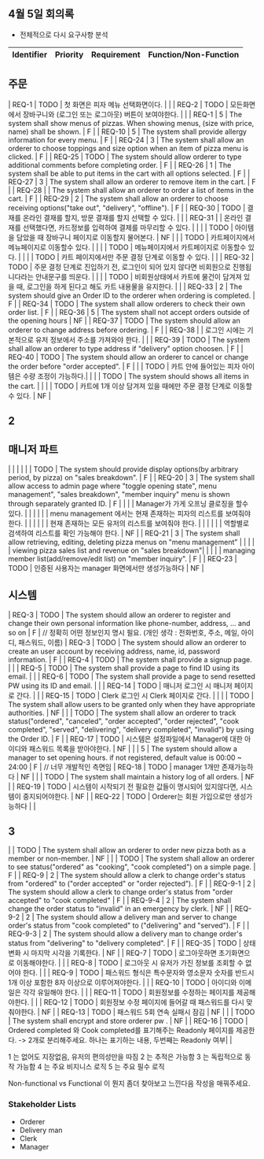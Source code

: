 ## 4월 5일 회의록

* 전체적으로 다시 요구사항 분석

| Identifier | Priority | Requirement | Function/Non-Function |
| - | - | - | - |

## 주문
| REQ-1 | TODO | 첫 화면은 피자 메뉴 선택화면이다. | |
| REQ-2 | TODO | 모든화면에서 장바구니와 (로그인 또는 로그아웃) 버튼이 보여야한다. | |
| REQ-1 | 5 | The system shall show menus of pizzas. When showing menus, (size with price, name) shall be shown. | F |
| REQ-10 | 5 | The system shall provide allergy information for every menu. | F |
| REQ-24 | 3 | The system shall allow an orderer to choose toppings and size option when an item of pizza menu is clicked. | F |
| REQ-25 | TODO | The system should allow orderer to type additional comments before completing order. | F |
| REQ-26 | 1 | The system shall be able to put items in the cart with all options selected. | F |
| REQ-27 | 3 | The system shall allow an orderer to remove item in the cart. | F |
| REQ-28 | | The system shall allow an orderer to order a list of items in the cart. | F |
| REQ-29 | 2 | The system shall allow an orderer to choose receiving options("take out", "delivery", "offline"). | F |
| REQ-30 | TODO | 결재를 온라인 결재를 할지, 방문 결재를 할지 선택할 수 있다. | |
| REQ-31 | | 온라인 결재를 선택했다면, 카드정보를 입력하여 결제를 마무리할 수 있다. | |
| | TODO | 아이템을 담았을 때 장바구니 페이지로 이동할지 물어본다. | NF |
| | TODO | 카트페이지에서 메뉴페이지로 이동할수 있다. | |
| | TODO | 메뉴페이지에서 카트페이지로 이동할수 있다. | |
| | TODO | 카트 페이지에서만 주문 결정 단계로 이동할 수 있다. | |
| REQ-32 | TODO | 주문 결정 단계로 진입하기 전, 로그인이 되어 있지 않다면 비회원으로 진행됩니다라는 안내문구를 띄운다. | |
| | TODO | 비회원상태에서 카트에 물건이 담겨져 있을 때, 로그인을 하게 된다고 해도 카트 내용물을 유지한다. | |
| REQ-33 | 2 | The system should give an Order ID to the orderer when ordering is completed. | F |
| REQ-34 | TODO | The system shall allow orderers to check their own order list. | F |
| REQ-36 | 5 | The system shall not accept orders outside of the opening hours | NF |
| REQ-37 | TODO | The system should allow an orderer to change address before ordering. | F |
| REQ-38 | | 로그인 시에는 기본적으로 유저 정보에서 주소를 가져와야 한다. | |
| REQ-39 | TODO | The system shall allow an orderer to type address if "delivery" option choosen. | F |
| REQ-40 | TODO | The system should allow an orderer to cancel or change the order before "order accepted". | F |
| | TODO | 카트 안에 들어있는 피자 아이템은 수량 조정이 가능하다.| |
| | TODO | The system should shows all items in the cart. | |
| | TODO | 카트에 1개 이상 담겨져 있을 때에만 주문 결정 단계로 이동할 수 있다. | NF |


## 2
## 매니저 파트
| | | |
| | TODO | The system should provide display options(by arbitrary period, by pizza) on "sales breakdown". | F |
| REQ-20 | 3 | The system shall allow access to admin page where "toggle opening state", menu management", "sales breakdown", "member inquiry" menu is shown through separately granted ID. | F |
| | | Manager가 가게 오프닝 클로징을 할수 있다. | |
| | | | menu management 에서는 현재 존재하는 피자의 리스트를 보여줘야한다. | |
| | | | 현재 존재하는 모든 유저의 리스트를 보여줘야 한다. | |
| | | | 역할별로 검색하여 리스트를 확인 가능해야 한다. | NF |
| REQ-21 | 3 | The system shall allow retrieving, editing, deleting pizza menus on "menu management" | |
| | | viewing pizza sales list and revenue on "sales breakdown"| |
| | | managing member list(add/remove/edit list) on "member inquiry". | F |
| REQ-23 | TODO | 인증된 사용자는 manager 화면에서만 생성가능하다 | NF |
## 시스템
| REQ-3 | TODO | The system should allow an orderer to register and change their own personal information like phone-number, address, ... and so on | F |
// 정확히 어떤 정보인지 명시 필요. (개인 생각 : 전화번호, 주소, 메일, 아이디, 패스워드, 이름)
| REQ-3 | TODO | The system should allow an orderer to create an user account by receiving address, name, id, password information. | F |
| REQ-4 | TODO | The system shall provide a signup page. | |
| REQ-5 | TODO | The system shall provide a page to find ID using its email. | |
| REQ-6 | TODO | The system shall provide a page to send resetted PW using its ID and email. | |
| REQ-14 | TODO | 매니저 로그인 시 매니저 페이지로 간다. | |
| REQ-15 | TODO | Clerk 로그인 시 Clerk 페이지로 간다. | |
| | TODO | The system shall allow users to be granted only when they have appropriate authorities. | NF |
| | TODO | The system shall allow an orderer to track status("ordered", "canceled", "order accepted", "order rejected", "cook completed", "served", "delivering", "delivery completed", "invalid") by using the Order ID. | F |
| REQ-17 | TODO | 시스템은 설정파일에서 Manager에 대한 아이디와 패스워드 목록을 받아야한다. | NF |
| | 5 | The system should allow a manager to set opening hours. if not registered, default value is 00:00 ~ 24:00  | F |
// 너무 개발적인 측면임
| REQ-18 | TODO | manager 1개만 존재가능하다 | NF |
| | TODO | The system shall maintain a history log of all orders. | NF |
| REQ-19 | TODO | 시스템이 시작되기 전 필요한 값들이 명시되어 있지않다면, 시스템이 중지되어야한다. | NF |
| REQ-22 | TODO | Orderer는 회원 가입으로만 생성가능하다 | |


## 3
| | TODO | The system shall allow an orderer to order new pizza both as a member or non-member. | NF |
| | TODO | The system shall allow an orderer to see status("ordered" as "cooking", "cook completed") on a simple page. | F |
| REQ-9 | 2 | The system should allow a clerk to change order's status from "ordered" to ("order accepted" or "order rejected"). | F |
| REQ-9-1 | 2 | The system should allow a clerk to change order's status from "order accepted" to "cook completed" | F |
| REQ-9-4 | 2 | The system shall change the order status to "invalid" in an emergency by clerk. | NF |
| REQ-9-2 | 2 | The system should allow a delivery man and server to change order's status from "cook completed" to ("delivering" and "served"). | F |
| REQ-9-3 | 2 | The system should allow a delivery man to change order's status from "delivering" to "delivery completed". | F |
| REQ-35 | TODO | 상태변화 시 마지막 시각을 기록한다. | NF |
| REQ-7 | TODO | 로그아웃하면 초기화면으로 이동해야한다. | |
| REQ-8 | TODO | 로그아웃 시 유저가 가진 정보를 조회할 수 없어야 한다. | |
| REQ-9 | TODO | 패스워드 형식은 특수문자와 영소문자 숫자를 반드시 1개 이상 포함한 8자 이상으로 이루어져야한다. | |
| REQ-10 | TODO | 아이디와 이메일은 각각 유일해야 한다. | |
| REQ-11 | TODO | 회원정보를 수정하는 페이지를 제공해야한다. | |
| REQ-12 | TODO | 회원정보 수정 페이지에 들어갈 때 패스워드를 다시 맞춰야한다. | NF |
| REQ-13 | TODO | 패스워드 5회 연속 실패시 잠김 | NF |
| | TODO | The system shall encrypt and store orderer pw . | NF |
| REQ-16 | TODO | Ordered completed 와 Cook completed를 표기해주는 Readonly 페이지를 제공한다. -> 2개로 분리해주세요. 하나는 표기하는 내용, 두번째는 Readonly 여부| |


1 는 없어도 지장없음, 유저의 편의성만을 따짐
2 는 추적은 가능함
3 는 독립적으로 동작 가능함
4 는 주요 비지니스 로직
5 는 주요 필수 로직


Non-functional vs Functional 이 뭔지 좀더 찾아보고 느낀다음 작성을 매꿔주세요.

### Stakeholder Lists
 * Orderer
 * Delivery man
 * Clerk
 * Manager
